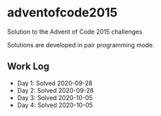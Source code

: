 # adventofcode2015

Solution to the Advent of Code 2015 challenges

Solutions are developed in pair programming mode.

## Work Log

* Day 1: Solved 2020-09-28
* Day 2: Solved 2020-09-28
* Day 3: Solved 2020-10-05
* Day 4: Solved 2020-10-05
